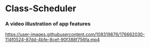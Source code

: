 # Class-Scheduler

### A video illustration of app features

https://user-images.githubusercontent.com/108319876/176662030-114f0524-87dd-4bfe-8cef-90f388f756fa.mp4
